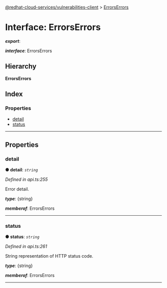 [@redhat-cloud-services/vulnerabilities-client](../README.md) > [ErrorsErrors](../interfaces/errorserrors.md)

# Interface: ErrorsErrors

*__export__*: 

*__interface__*: ErrorsErrors

## Hierarchy

**ErrorsErrors**

## Index

### Properties

* [detail](errorserrors.md#detail)
* [status](errorserrors.md#status)

---

## Properties

<a id="detail"></a>

###  detail

**● detail**: *`string`*

*Defined in api.ts:255*

Error detail.

*__type__*: {string}

*__memberof__*: ErrorsErrors

___
<a id="status"></a>

###  status

**● status**: *`string`*

*Defined in api.ts:261*

String representation of HTTP status code.

*__type__*: {string}

*__memberof__*: ErrorsErrors

___

